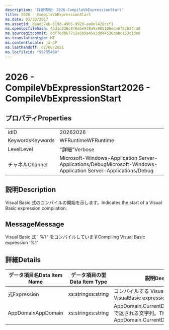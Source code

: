 ```yaml
---
description: '詳細情報: 2026-CompileVbExpressionStart'
title: 2026 - CompileVbExpressionStart
ms.date: 03/30/2017
ms.assetid: daad57eb-8198-49b5-9920-aa0e7428ccf1
ms.openlocfilehash: 45d1c236c8f0abe938a9a985106eda6f22b14ca8
ms.sourcegitcommit: ddf7edb67715a5b9a45e3dd44536dabc153c1de0
ms.translationtype: MT
ms.contentlocale: ja-JP
ms.lasthandoff: 02/06/2021
ms.locfileid: "99755409"
---
```

# <a name="2026---compilevbexpressionstart"></a><span data-ttu-id="41f27-103">2026 - CompileVbExpressionStart</span><span class="sxs-lookup"><span data-stu-id="41f27-103">2026 - CompileVbExpressionStart</span></span>

## <a name="properties"></a><span data-ttu-id="41f27-104">プロパティ</span><span class="sxs-lookup"><span data-stu-id="41f27-104">Properties</span></span>  
  
|||  
|-|-|  
|<span data-ttu-id="41f27-105">id</span><span class="sxs-lookup"><span data-stu-id="41f27-105">ID</span></span>|<span data-ttu-id="41f27-106">2026</span><span class="sxs-lookup"><span data-stu-id="41f27-106">2026</span></span>|  
|<span data-ttu-id="41f27-107">Keywords</span><span class="sxs-lookup"><span data-stu-id="41f27-107">Keywords</span></span>|<span data-ttu-id="41f27-108">WFRuntime</span><span class="sxs-lookup"><span data-stu-id="41f27-108">WFRuntime</span></span>|  
|<span data-ttu-id="41f27-109">Level</span><span class="sxs-lookup"><span data-stu-id="41f27-109">Level</span></span>|<span data-ttu-id="41f27-110">"詳細"</span><span class="sxs-lookup"><span data-stu-id="41f27-110">Verbose</span></span>|  
|<span data-ttu-id="41f27-111">チャネル</span><span class="sxs-lookup"><span data-stu-id="41f27-111">Channel</span></span>|<span data-ttu-id="41f27-112">Microsoft-Windows-Application Server-Applications/Debug</span><span class="sxs-lookup"><span data-stu-id="41f27-112">Microsoft-Windows-Application Server-Applications/Debug</span></span>|  
  
## <a name="description"></a><span data-ttu-id="41f27-113">説明</span><span class="sxs-lookup"><span data-stu-id="41f27-113">Description</span></span>  

 <span data-ttu-id="41f27-114">Visual Basic 式のコンパイルの開始を示します。</span><span class="sxs-lookup"><span data-stu-id="41f27-114">Indicates the start of a Visual Basic expression compilation.</span></span>  
  
## <a name="message"></a><span data-ttu-id="41f27-115">Message</span><span class="sxs-lookup"><span data-stu-id="41f27-115">Message</span></span>  

 <span data-ttu-id="41f27-116">Visual Basic 式 ' %1 ' をコンパイルしています</span><span class="sxs-lookup"><span data-stu-id="41f27-116">Compiling Visual Basic expression '%1'</span></span>  
  
## <a name="details"></a><span data-ttu-id="41f27-117">詳細</span><span class="sxs-lookup"><span data-stu-id="41f27-117">Details</span></span>  
  
|<span data-ttu-id="41f27-118">データ項目名</span><span class="sxs-lookup"><span data-stu-id="41f27-118">Data Item Name</span></span>|<span data-ttu-id="41f27-119">データ項目の型</span><span class="sxs-lookup"><span data-stu-id="41f27-119">Data Item Type</span></span>|<span data-ttu-id="41f27-120">説明</span><span class="sxs-lookup"><span data-stu-id="41f27-120">Description</span></span>|  
|--------------------|--------------------|-----------------|  
|<span data-ttu-id="41f27-121">式</span><span class="sxs-lookup"><span data-stu-id="41f27-121">Expression</span></span>|<span data-ttu-id="41f27-122">xs:string</span><span class="sxs-lookup"><span data-stu-id="41f27-122">xs:string</span></span>|<span data-ttu-id="41f27-123">コンパイルする VisualBasic 式。</span><span class="sxs-lookup"><span data-stu-id="41f27-123">The VisualBasic expression to compile.</span></span>|  
|<span data-ttu-id="41f27-124">AppDomain</span><span class="sxs-lookup"><span data-stu-id="41f27-124">AppDomain</span></span>|<span data-ttu-id="41f27-125">xs:string</span><span class="sxs-lookup"><span data-stu-id="41f27-125">xs:string</span></span>|<span data-ttu-id="41f27-126">AppDomain.CurrentDomain.FriendlyName で返される文字列。</span><span class="sxs-lookup"><span data-stu-id="41f27-126">The string returned by AppDomain.CurrentDomain.FriendlyName.</span></span>|
